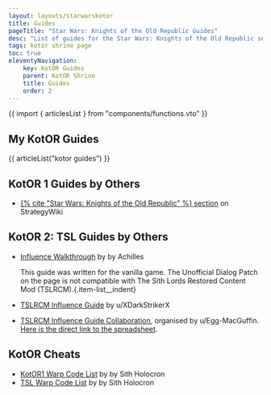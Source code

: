 ```yaml
---
layout: layouts/starwarskotor
title: Guides
pageTitle: "Star Wars: Knights of the Old Republic Guides"
desc: "List of guides for the Star Wars: Knights of the Old Republic series I have written or found useful. This page also includes lists of cheats."
tags: kotor shrine page
toc: true
eleventyNavigation:
    key: KotOR Guides
    parent: KotOR Shrine
    title: Guides
    order: 2
---
```


{{ import { articlesList } from "components/functions.vto" }}

## My KotOR Guides
{{ articleList("kotor guides") }}

## KotOR 1 Guides by Others
* [{% cite "Star Wars: Knights of the Old Republic" %} section](https://strategywiki.org/wiki/Star_Wars:_Knights_of_the_Old_Republic) on StrategyWiki

## KotOR 2: TSL Guides by Others
* [Influence Walkthrough](https://web.archive.org/web/20190104130924/www.starwarsknights.com/influence.php) by by Achilles

    This guide was written for the vanilla game. The Unofficial Dialog Patch on the page is not compatible with The Sith Lords Restored Content Mod (TSLRCM).{.item-list__indent}

* [TSLRCM Influence Guide](https://www.reddit.com/r/kotor/comments/ruofg1/kotor_2_tslrcm_influence_guide/) by u/XDarkStrikerX
* [TSLRCM Influence Guide Collaboration](https://www.reddit.com/r/kotor/comments/vmhn73/kotor_2_tslrcm_influence_guide_collaboration/), organised by u/Egg-MacGuffin. [Here is the direct link to the spreadsheet](https://docs.google.com/spreadsheets/d/1SppuhOhl3AU-EAKjSji1EIJm41OTjeRGfVHbnmRwqio/edit?usp=sharing).

## KotOR Cheats
* [KotOR1 Warp Code List](https://deadlystream.com/blogs/entry/414-blog-112-the-kotor1-warp-code-list/) by by Sith Holocron
* [TSL Warp Code List](https://deadlystream.com/blogs/entry/413-blog-111-the-tsl-warp-code-list/) by by Sith Holocron
